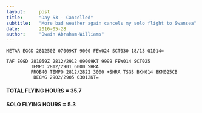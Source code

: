 ```yaml
---
layout:     post
title:      "Day 53 - Cancelled"
subtitle:   "More bad weather again cancels my solo flight to Swansea"
date:       2016-05-28
author:     "Owain Abraham-Williams"
---
```


    METAR EGGD 281250Z 07009KT 9000 FEW024 SCT030 18/13 Q1014=

    TAF EGGD 281059Z 2812/2912 09009KT 9999 FEW014 SCT025
             TEMPO 2812/2901 6000 SHRA
             PROB40 TEMPO 2812/2822 3000 +SHRA TSGS BKN014 BKN025CB
              BECMG 2902/2905 03012KT=

#### TOTAL FLYING HOURS = 35.7

#### SOLO FLYING HOURS = 5.3
